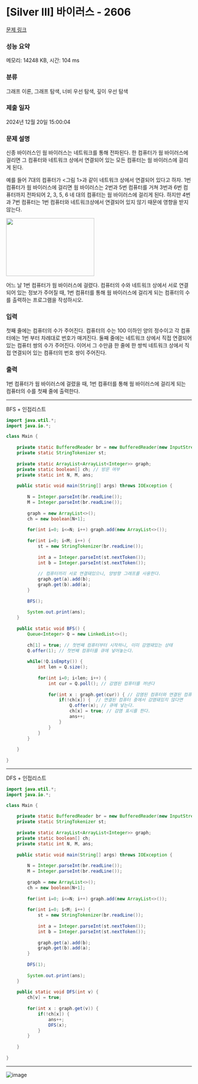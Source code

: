# [Silver III] 바이러스 - 2606 

[문제 링크](https://www.acmicpc.net/problem/2606) 

### 성능 요약

메모리: 14248 KB, 시간: 104 ms

### 분류

그래프 이론, 그래프 탐색, 너비 우선 탐색, 깊이 우선 탐색

### 제출 일자

2024년 12월 20일 15:00:04

### 문제 설명

<p>신종 바이러스인 웜 바이러스는 네트워크를 통해 전파된다. 한 컴퓨터가 웜 바이러스에 걸리면 그 컴퓨터와 네트워크 상에서 연결되어 있는 모든 컴퓨터는 웜 바이러스에 걸리게 된다.</p>

<p>예를 들어 7대의 컴퓨터가 <그림 1>과 같이 네트워크 상에서 연결되어 있다고 하자. 1번 컴퓨터가 웜 바이러스에 걸리면 웜 바이러스는 2번과 5번 컴퓨터를 거쳐 3번과 6번 컴퓨터까지 전파되어 2, 3, 5, 6 네 대의 컴퓨터는 웜 바이러스에 걸리게 된다. 하지만 4번과 7번 컴퓨터는 1번 컴퓨터와 네트워크상에서 연결되어 있지 않기 때문에 영향을 받지 않는다.</p>

<p><img alt="" src="https://www.acmicpc.net/upload/images/zmMEZZ8ioN6rhCdHmcIT4a7.png" style="width: 239px; height: 157px; "></p>

<p>어느 날 1번 컴퓨터가 웜 바이러스에 걸렸다. 컴퓨터의 수와 네트워크 상에서 서로 연결되어 있는 정보가 주어질 때, 1번 컴퓨터를 통해 웜 바이러스에 걸리게 되는 컴퓨터의 수를 출력하는 프로그램을 작성하시오.</p>

### 입력 

 <p>첫째 줄에는 컴퓨터의 수가 주어진다. 컴퓨터의 수는 100 이하인 양의 정수이고 각 컴퓨터에는 1번 부터 차례대로 번호가 매겨진다. 둘째 줄에는 네트워크 상에서 직접 연결되어 있는 컴퓨터 쌍의 수가 주어진다. 이어서 그 수만큼 한 줄에 한 쌍씩 네트워크 상에서 직접 연결되어 있는 컴퓨터의 번호 쌍이 주어진다.</p>

### 출력 

 <p>1번 컴퓨터가 웜 바이러스에 걸렸을 때, 1번 컴퓨터를 통해 웜 바이러스에 걸리게 되는 컴퓨터의 수를 첫째 줄에 출력한다.</p>


---

BFS + 인접리스트

```java
import java.util.*;
import java.io.*;

class Main {
    
    private static BufferedReader br = new BufferedReader(new InputStreamReader(System.in));
    private static StringTokenizer st;
    
    private static ArrayList<ArrayList<Integer>> graph;
    private static boolean[] ch; // 방문 여부
    private static int N, M, ans;
    
    public static void main(String[] args) throws IOException {
        
        N = Integer.parseInt(br.readLine());
        M = Integer.parseInt(br.readLine());
        
        graph = new ArrayList<>();
        ch = new boolean[N+1];
        
        for(int i=0; i<=N; i++) graph.add(new ArrayList<>());
        
        for(int i=0; i<M; i++) {
            st = new StringTokenizer(br.readLine());
            
            int a = Integer.parseInt(st.nextToken());
            int b = Integer.parseInt(st.nextToken());
            
            // 컴퓨터끼리 서로 연결돼있으니, 양방향 그래프를 사용한다.
            graph.get(a).add(b);
            graph.get(b).add(a);
        }
        
        BFS();
        
        System.out.print(ans);
    }
    
    public static void BFS() {
        Queue<Integer> Q = new LinkedList<>();
        
        ch[1] = true; // 첫번째 컴퓨터부터 시작하니, 이미 감염돼있는 상태
        Q.offer(1); // 첫번째 컴퓨터를 큐에 넣어놓는다.
        
        while(!Q.isEmpty()) {
            int len = Q.size();
            
            for(int i=0; i<len; i++) {
                int cur = Q.poll(); // 감염된 컴퓨터를 꺼낸다
                
                for(int x : graph.get(cur)) { // 감염된 컴퓨터와 연결된 컴퓨터들을 꺼낸다
                    if(!ch[x]) {  // 연결된 컴퓨터 중에서 감염돼있지 않다면
                        Q.offer(x); // 큐에 넣는다.
                        ch[x] = true; // 감염 표시를 한다.
                        ans++;
                    }
                }
            }
        }
        
    }
    
}

```

---

DFS + 인접리스트

```java
import java.util.*;
import java.io.*;

class Main {
    
    private static BufferedReader br = new BufferedReader(new InputStreamReader(System.in));
    private static StringTokenizer st;
    
    private static ArrayList<ArrayList<Integer>> graph;
    private static boolean[] ch;
    private static int N, M, ans;
    
    public static void main(String[] args) throws IOException {
        
        N = Integer.parseInt(br.readLine());
        M = Integer.parseInt(br.readLine());
        
        graph = new ArrayList<>();
        ch = new boolean[N+1];
        
        for(int i=0; i<=N; i++) graph.add(new ArrayList<>());
        
        for(int i=0; i<M; i++) {
            st = new StringTokenizer(br.readLine());
            
            int a = Integer.parseInt(st.nextToken());
            int b = Integer.parseInt(st.nextToken());
            
            graph.get(a).add(b);
            graph.get(b).add(a);
        }
        
        DFS(1);
        
        System.out.print(ans);
    }
    
    public static void DFS(int v) {
        ch[v] = true;
        
        for(int x : graph.get(v)) {
            if(!ch[x]) {
                ans++;
                DFS(x);
            }
        }
        
    }
    
}


```

---

![image](https://github.com/user-attachments/assets/b5c2e0c8-c9b4-4226-94da-9c706eaa27cf)
